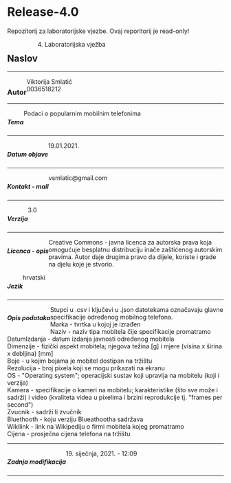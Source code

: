# Release-4.0
Repozitorij za laboratorijske vjezbe. 
Ovaj reporitorij je read-only!
<h2 style="text-align:left;float:left;">Naslov</h2>
<p tyle="text-align:right;float:right;">4. Laboratorijska vježba</p>
<hr style="clear:both;"/>
<h3 style="text-align:left;float:left;">Autor</h3>
<p tyle="text-align:right;float:right;">Viktorija Smlatić <br>
0036518212</p>
<hr style="clear:both;"/>
<h5 style="text-align:left;float:left;">Tema</h5>
<p tyle="text-align:right;float:right;">Podaci o popularnim mobilnim telefonima</p>
<hr style="clear:both;"/>
<h5 style="text-align:left;float:left;">Datum objave</h5>
<p tyle="text-align:right;float:right;">19.01.2021.</p>
<hr style="clear:both;"/>
<h5 style="text-align:left;float:left;">Kontakt - mail</h5>
<p tyle="text-align:right;float:right;">vsmlatic@gmail.com</p>
<hr style="clear:both;"/>
<h5 style="text-align:left;float:left;">Verzija</h5>
<p tyle="text-align:right;float:right;">3.0 </p>
<hr style="clear:both;"/>
<h5 style="text-align:left;float:left;">Licenca - opis</h5>
<p tyle="text-align:right;float:right;">Creative Commons - javna licenca za autorska prava koja omogućuje besplatnu distribuciju inače zaštićenog autorskim pravima. Autor daje drugima pravo da dijele, koriste i grade na djelu koje je stvorio.</p>
<h5 style="text-align:left;float:left;">Jezik</h5>
<p tyle="text-align:right;float:right;">hrvatski</p>
<hr style="clear:both;"/>
<h5 style="text-align:left;float:left;">Opis podataka</h5>
<p tyle="text-align:right;float:right;">Stupci u .csv i ključevi u .json datotekama označavaju glavne specifikacije određenog mobilnog telefona. <br>
Marka - tvrtka u kojoj je izrađen<br>
Naziv - naziv tipa mobitela čije specifikacije promatramo<br>
DatumIzdanja - datum izdanja javnosti određenog mobitela<br>
Dimenzije - fizički aspekt mobitela; njegova težina [g] i mjere (visina x širina x debljina) [mm]<br>
Boje - u kojim bojama je mobitel dostipan na tržištu <br>
Rezolucija - broj pixela koji se mogu prikazati na ekranu<br>
OS - "Operating system"; operacijski sustav koji upravlja na mobitelu (koji i verzija)<br>
Kamera - specifikacije o kameri na mobitelu; karakteristike (što sve može i sadrži) i video (kvaliteta videa u pixelima i brzini reprodukcije tj. "frames per second")<br>
Zvucnik - sadrži li zvučnik<br>
Bluethooth - koju verziju Blueathootha sadržava<br>
Wikilink - link na Wikipediju o firmi mobitela kojeg promatramo<br>  
Cijena - prosječna cijena telefona na tržištu</p>
<hr style="clear:both;"/>
<h5 style="text-align:left;float:left;">Zadnja modifikacija</h5>
<p tyle="text-align:right;float:right;">19. siječnja, 2021. - 12:09</p>
<hr style="clear:both;"/>
